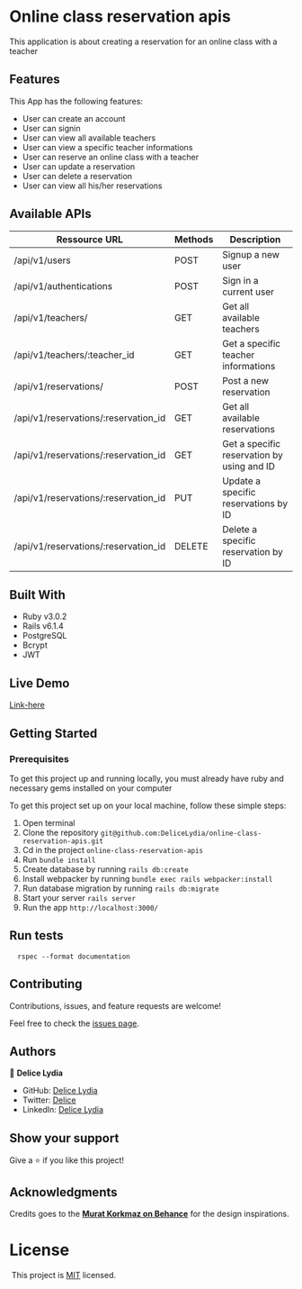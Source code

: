# Online class reservation apis

This application is about creating a reservation for an online class with a teacher

## Features

This App has the following features:

- User can create an account
- User can signin
- User can view all available teachers
- User can view a specific teacher informations
- User can reserve an online class with a teacher
- User can update a reservation
- User can delete a reservation
- User can view all his/her reservations

## Available APIs

| Ressource URL | Methods  | Description  |
| ------- | --- | --- |
| /api/v1/users| POST | Signup a new user |
| /api/v1/authentications | POST | Sign in a current user|
| /api/v1/teachers/ | GET | Get all available teachers |
| /api/v1/teachers/:teacher_id| GET |Get a specific teacher informations |
| /api/v1/reservations/| POST | Post a new reservation |
| /api/v1/reservations/:reservation_id| GET | Get all available reservations |
| /api/v1/reservations/:reservation_id| GET | Get a specific reservation by using and ID|
| /api/v1/reservations/:reservation_id| PUT | Update a specific reservations by ID |
| /api/v1/reservations/:reservation_id| DELETE| Delete a specific reservation by ID |


## Built With

- Ruby v3.0.2
- Rails v6.1.4
- PostgreSQL
- Bcrypt
- JWT

## Live Demo

[Link-here](https://lydia-online-class-app.herokuapp.com)

## Getting Started

### Prerequisites

To get this project up and running locally, you must already have ruby and necessary gems installed on your computer

To get this project set up on your local machine, follow these simple steps:

1. Open terminal
2. Clone the repository 
``` git@github.com:DeliceLydia/online-class-reservation-apis.git ```
3. Cd in the project ``` online-class-reservation-apis ```
4. Run ``` bundle install ```
5. Create database by running ``` rails db:create ```
6. Install webpacker by running 
``` bundle exec rails webpacker:install ```
7. Run database migration by running ``` rails db:migrate ```
8. Start your server ``` rails server ```
9. Run the app ``` http://localhost:3000/ ```

## Run tests

```
  rspec --format documentation
```
## Contributing

Contributions, issues, and feature requests are welcome!

Feel free to check the [issues page](https://github.com/DeliceLydia/online-class-reservation-apis/issues).

## Authors

👤 **Delice Lydia**
  - GitHub: [Delice Lydia](https://github.com/DeliceLydia)
  - Twitter: [Delice](https://twitter.com/IngabireLydia)
  - LinkedIn: [Delice Lydia](https://www.linkedin.com/in/delice-lydia/)

## Show your support

Give a ⭐️ if you like this project!

## Acknowledgments

Credits goes to the [**Murat Korkmaz on Behance**](https://www.behance.net/gallery/26425031/Vespa-Responsive-Redesign) for the design inspirations.

# License
​
This project is [MIT](https://github.com/DeliceLydia/online-class-reservation-apis/blob/master/LICENSE) licensed.
